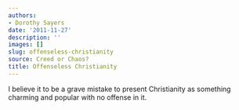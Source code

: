 ```yaml
---
authors:
- Dorothy Sayers
date: '2011-11-27'
description: ''
images: []
slug: offenseless-christianity
source: Creed or Chaos?
title: Offenseless Christianity
---
```


I believe it to be a grave mistake to present Christianity as something charming and popular with no offense in it.